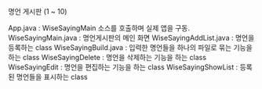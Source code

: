 명언 게시판 (1 ~ 10) 

App.java : WiseSayingMain 소스를 호출하며 실제 앱을 구동. 
WiseSayingMain.java : 명언게시판의 메인 화면 
WiseSayingAddList.java : 명언을 등록하는 class
WiseSayingBuild.java : 입력한 명언들을 하나의 파일로 묶는 기능을 하는 class
WiseSayingDelete : 명언을 삭제하는 기능을 하는 class
WiseSayingEdit : 명언을 편집하는 기능을 하는 class
WiseSayingShowList : 등록된 명언들을 표시하는 class
